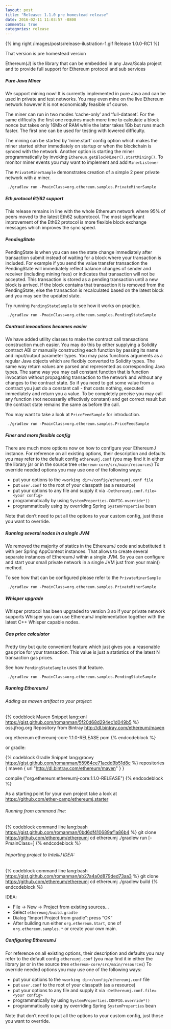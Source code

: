 ```yaml
---
layout: post
title: "Release: 1.1.0 pre homestead release"
date: 2016-02-11 11:03:57 -0800
comments: true
categories: release
---
```


{% img right /images/posts/release-ilustration-1.gif Release 1.0.0-RC1 %}

That version is pre homestead version 

 Ethereum(J) is the library that can be embedded in any Java/Scala project
 and to provide full support for Ethereum protocol and sub services
 

##### Pure Java Miner 

We support mining now! It is currently implemented in pure Java and can 
be used in private and test networks. You may even mine on the live Ethereum
network however it is not economically feasible of course. 

The miner can run in two modes ‘cache-only’ and ‘full-dataset’. For the same 
difficulty the first one requires much more time to calculate a block nonce but 
takes only 16Mb of RAM while the latter takes 1Gb but runs much faster. The 
first one can be used for testing with lowered difficulty. 
<!--more-->

The mining can be started by ‘mine.start’ config option which makes the miner started 
either immediately on startup or when the blockchain is synced with the network. Another
option is starting the miner programmatically by invoking `Ethereum.getBlockMiner().startMining()`. 
To monitor miner events you may want to implement and add `MinerListener`

The `PrivateMinerSample` demonstrates creation of a simple 2 peer private network with a miner. 
```
 ./gradlew run -PmainClass=org.ethereum.samples.PrivateMinerSample
```
##### Eth protocol 61/62 support

This release remains in line with the whole Ethereum network where 95% of peers moved to the latest Eth62 subprotocol. The most significant improvement of the Eth62 protocol is more flexible block exchange messages which improves the sync speed. 

##### PendingState 

PendingState is when you can see the state change immediately after transaction submit instead of waiting for a block where your transaction is included. 
For example if you send the value transfer transaction the PendingState will immediately reflect balance changes of sender and receiver (including mining fees) or indicates that transaction will not be accepted. This transaction is stored as a pending transaction until a new block is arrived. If the block contains that transaction it is removed from the PendingState, else the transaction is recalculated based on the latest block and you may see the updated state. 

Try running `PendingStateSample` to see how it works on practice. 
```
 ./gradlew run -PmainClass=org.ethereum.samples.PendingStateSample
```


##### Contract invocations becomes easier 

We have added utility classes to make the contract call transactions construction much easier. You may do this by either supplying a Solidity contract ABI or manually constructing each function by passing its name and input/output parameter types. You may pass functions arguments as a regular Java objects which are flexibly converted to Solidity types. The same way return values are parsed and represented as corresponding Java types. 
The same way you may call constant function that is function invocation without propagating transaction to the network and without any changes to the contract state. So if you need to get some value from a contract you just do a constant call - that costs nothing, executed immediately and return you a value. To be completely precise you may call any function (not necessarily effectively constant) and get correct result but the contract state remains the same as before the call. 

You may want to take a look at `PriceFeedSample` for introduction.
```
 ./gradlew run -PmainClass=org.ethereum.samples.PriceFeedSample
```

##### Finer and more flexible config

There are much more options now on how to configure your EthereumJ instance. 
For reference on all existing options, their description and defaults you may refer to the default config `ethereumj.conf` (you may find it in either the library jar or in the source tree `ethereum-core/src/main/resources`) 
To override needed options you may use one of the following ways: 

* put your options to the `<working dir>/config/ethereumj.conf file`
* put `user.conf` to the root of your classpath (as a resource) 
* put your options to any file and supply it via `-Dethereumj.conf.file=<your config>`
* programmatically by using `SystemProperties.CONFIG.override*()`
* programmatically using by overriding Spring `SystemProperties` bean 

Note that don’t need to put all the options to your custom config, just those you want to override. 

##### Running several nodes in a single JVM

We removed the majority of statics in the EthereumJ code and substituted it with per Spring AppContext instances. That allows to create several separate instances of EthereumJ within a single JVM. So you can configure and start your small private network in a single JVM just from your main() method. 

To see how that can be configured please refer to the `PrivateMinerSample`
```
 ./gradlew run -PmainClass=org.ethereum.samples.PrivateMinerSample
```

##### Whisper upgrade

Whisper protocol has been upgraded to version 3 so if your private network supports Whisper you can use EthereumJ implementation together with the latest C++ Whisper capable nodes. 

##### Gas price calculator

Pretty tiny but quite convenient feature which just gives you a reasonable gas price for your transaction. This value is just a statistics of the latest N transaction gas prices. 

See how `PendingStateSample` uses that feature. 
```
 ./gradlew run -PmainClass=org.ethereum.samples.PendingStateSample
```

##### Running EthereumJ

###### Adding as maven artifact to your project: 

{% codeblock Maven Snippet lang:xml https://gist.github.com/romanman/5f20d68d294ec1d049b5 %}  
<repositories>
 	<repository>
   	<id>oss.jfrog.org</id>
   	<name>Repository from Bintray</name>
   	<url>http://dl.bintray.com/ethereum/maven</url>
 	</repository>
</repositories>
 
 
<dependency>
  <groupId>org.ethereum</groupId>
  <artifactId>ethereumj-core</artifactId>
  <version>1.1.0-RELEASE</version>
  <type>pom</type>
</dependency>
{% endcodeblock %}   

or gradle: 

{% codeblock Gradle Snippet lang:groovy https://gist.github.com/romanman/55964ce71acdd9b51d8c %}
   repositories {
       maven {
  	url "http://dl.bintray.com/ethereum/maven"
       }
   }

   compile ("org.ethereum:ethereumj-core:1.1.0-RELEASE")
{% endcodeblock %}   

As a starting point for your own project take a look at https://github.com/ether-camp/ethereumj.starter

###### Running from command line:

{% codeblock command line lang:bash https://gist.github.com/romanman/0bd6df410689af1a86b4 %}
 git clone https://github.com/ethereum/ethereumj
 cd ethereumj
 ./gradlew run [-PmainClass=<sample class>]
{% endcodeblock %}   


###### Importing project to IntelliJ IDEA: 

{% codeblock command line lang:bash https://gist.github.com/romanman/ab27a4a0d879ded73aa3 %}
 git clone https://github.com/ethereum/ethereumj
 cd ethereumj
 ./gradlew build
{% endcodeblock %}   

  IDEA:
* File -> New -> Project from existing sources…
* Select `ethereumj/build.gradle`
* Dialog “Import Project from gradle”: press “OK”
* After building run either `org.ethereum.Start`, one of `org.ethereum.samples.*` or create your own main. 

##### Configuring EthereumJ

For reference on all existing options, their description and defaults you may refer to the default config `ethereumj.conf` (you may find it in either the library jar or in the source tree `ethereum-core/src/main/resources`) 
To override needed options you may use one of the following ways: 

* put your options to the `<working dir>/config/ethereumj.conf` file
* put `user.conf` to the root of your classpath (as a resource) 
* put your options to any file and supply it via `-Dethereumj.conf.file=<your config>`
* programmatically by using `SystemProperties.CONFIG.override*()`
* programmatically using by overriding Spring `SystemProperties` bean 

Note that don’t need to put all the options to your custom config, just those you want to override. 


